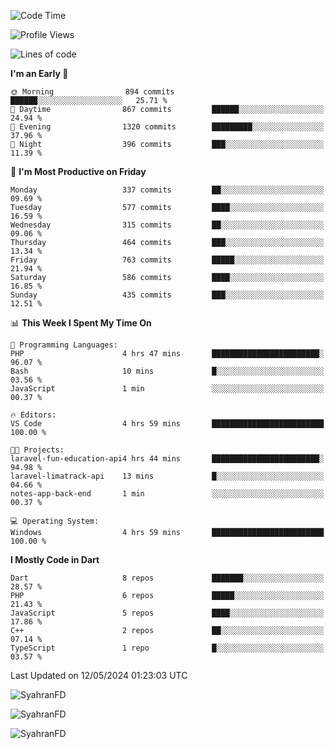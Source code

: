 <!--START_SECTION:waka-->
![Code Time](http://img.shields.io/badge/Code%20Time-276%20hrs%2027%20mins-blue)

![Profile Views](http://img.shields.io/badge/Profile%20Views-0-blue)

![Lines of code](https://img.shields.io/badge/From%20Hello%20World%20I%27ve%20Written-1.1%20million%20lines%20of%20code-blue)

**I'm an Early 🐤** 

```text
🌞 Morning                894 commits         ██████░░░░░░░░░░░░░░░░░░░   25.71 % 
🌆 Daytime                867 commits         ██████░░░░░░░░░░░░░░░░░░░   24.94 % 
🌃 Evening                1320 commits        █████████░░░░░░░░░░░░░░░░   37.96 % 
🌙 Night                  396 commits         ███░░░░░░░░░░░░░░░░░░░░░░   11.39 % 
```
📅 **I'm Most Productive on Friday** 

```text
Monday                   337 commits         ██░░░░░░░░░░░░░░░░░░░░░░░   09.69 % 
Tuesday                  577 commits         ████░░░░░░░░░░░░░░░░░░░░░   16.59 % 
Wednesday                315 commits         ██░░░░░░░░░░░░░░░░░░░░░░░   09.06 % 
Thursday                 464 commits         ███░░░░░░░░░░░░░░░░░░░░░░   13.34 % 
Friday                   763 commits         █████░░░░░░░░░░░░░░░░░░░░   21.94 % 
Saturday                 586 commits         ████░░░░░░░░░░░░░░░░░░░░░   16.85 % 
Sunday                   435 commits         ███░░░░░░░░░░░░░░░░░░░░░░   12.51 % 
```


📊 **This Week I Spent My Time On** 

```text
💬 Programming Languages: 
PHP                      4 hrs 47 mins       ████████████████████████░   96.07 % 
Bash                     10 mins             █░░░░░░░░░░░░░░░░░░░░░░░░   03.56 % 
JavaScript               1 min               ░░░░░░░░░░░░░░░░░░░░░░░░░   00.37 % 

🔥 Editors: 
VS Code                  4 hrs 59 mins       █████████████████████████   100.00 % 

🐱‍💻 Projects: 
laravel-fun-education-api4 hrs 44 mins       ████████████████████████░   94.98 % 
laravel-limatrack-api    13 mins             █░░░░░░░░░░░░░░░░░░░░░░░░   04.66 % 
notes-app-back-end       1 min               ░░░░░░░░░░░░░░░░░░░░░░░░░   00.37 % 

💻 Operating System: 
Windows                  4 hrs 59 mins       █████████████████████████   100.00 % 
```

**I Mostly Code in Dart** 

```text
Dart                     8 repos             ███████░░░░░░░░░░░░░░░░░░   28.57 % 
PHP                      6 repos             █████░░░░░░░░░░░░░░░░░░░░   21.43 % 
JavaScript               5 repos             ████░░░░░░░░░░░░░░░░░░░░░   17.86 % 
C++                      2 repos             ██░░░░░░░░░░░░░░░░░░░░░░░   07.14 % 
TypeScript               1 repo              █░░░░░░░░░░░░░░░░░░░░░░░░   03.57 % 
```




 Last Updated on 12/05/2024 01:23:03 UTC
<!--END_SECTION:waka-->

<p align="left">
  <img src="https://github-readme-stats.vercel.app/api/top-langs?username=SyahranFD&layout=donut&hide=C%2B%2B,CMake,css&show_icons=true&locale=en&&theme=blueberry" alt="SyahranFD" />
</p>

<p align="left">
  <img src="https://github-readme-stats.vercel.app/api?username=SyahranFD&show_icons=true&locale=en&theme=blueberry" alt="SyahranFD" />
</p>

<p align="left">
  <img src="https://streak-stats.demolab.com/?user=SyahranFD&theme=blueberry" alt="SyahranFD"/>
</p>
